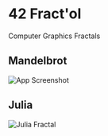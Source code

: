 
# 42 Fract'ol

Computer Graphics Fractals



## Mandelbrot
![App Screenshot](https://private-user-images.githubusercontent.com/107399627/356836454-f70fdb1e-00f0-4917-8a99-4dd99da3279b.png?jwt=eyJhbGciOiJIUzI1NiIsInR5cCI6IkpXVCJ9.eyJpc3MiOiJnaXRodWIuY29tIiwiYXVkIjoicmF3LmdpdGh1YnVzZXJjb250ZW50LmNvbSIsImtleSI6ImtleTUiLCJleHAiOjE3MjMzMjE0NTksIm5iZiI6MTcyMzMyMTE1OSwicGF0aCI6Ii8xMDczOTk2MjcvMzU2ODM2NDU0LWY3MGZkYjFlLTAwZjAtNDkxNy04YTk5LTRkZDk5ZGEzMjc5Yi5wbmc_WC1BbXotQWxnb3JpdGhtPUFXUzQtSE1BQy1TSEEyNTYmWC1BbXotQ3JlZGVudGlhbD1BS0lBVkNPRFlMU0E1M1BRSzRaQSUyRjIwMjQwODEwJTJGdXMtZWFzdC0xJTJGczMlMkZhd3M0X3JlcXVlc3QmWC1BbXotRGF0ZT0yMDI0MDgxMFQyMDE5MTlaJlgtQW16LUV4cGlyZXM9MzAwJlgtQW16LVNpZ25hdHVyZT03MGZlN2YyYThiNGI3ZmU4NmFjM2ZhYjg1YjQ1YjZhYjViZTVkYmViOTM5Y2VjYmUxNThlMjdlNzJkZDRhNzQyJlgtQW16LVNpZ25lZEhlYWRlcnM9aG9zdCZhY3Rvcl9pZD0wJmtleV9pZD0wJnJlcG9faWQ9MCJ9.ftikiS-qdZoU_fJxE_n4fciZ0QQpeYtH0Qw72VFsMjM)
## Julia
![Julia Fractal](https://private-user-images.githubusercontent.com/107399627/356836749-0a99f5cd-a360-401f-8f94-a8b04016deac.png?jwt=eyJhbGciOiJIUzI1NiIsInR5cCI6IkpXVCJ9.eyJpc3MiOiJnaXRodWIuY29tIiwiYXVkIjoicmF3LmdpdGh1YnVzZXJjb250ZW50LmNvbSIsImtleSI6ImtleTUiLCJleHAiOjE3MjMzMjE4MzEsIm5iZiI6MTcyMzMyMTUzMSwicGF0aCI6Ii8xMDczOTk2MjcvMzU2ODM2NzQ5LTBhOTlmNWNkLWEzNjAtNDAxZi04Zjk0LWE4YjA0MDE2ZGVhYy5wbmc_WC1BbXotQWxnb3JpdGhtPUFXUzQtSE1BQy1TSEEyNTYmWC1BbXotQ3JlZGVudGlhbD1BS0lBVkNPRFlMU0E1M1BRSzRaQSUyRjIwMjQwODEwJTJGdXMtZWFzdC0xJTJGczMlMkZhd3M0X3JlcXVlc3QmWC1BbXotRGF0ZT0yMDI0MDgxMFQyMDI1MzFaJlgtQW16LUV4cGlyZXM9MzAwJlgtQW16LVNpZ25hdHVyZT03OTVlZTU1NGEwYmM0NDkxZWIzMjE4ZTJiNDIzOTAwN2E2MzlmMzYyNTMzNDdmY2U4MWQxMWU5MzUyOTNlZTM2JlgtQW16LVNpZ25lZEhlYWRlcnM9aG9zdCZhY3Rvcl9pZD0wJmtleV9pZD0wJnJlcG9faWQ9MCJ9.II9LEZTMgaJpsde-EpXxrinUmom1AKwR93ZoVJucoJY)


